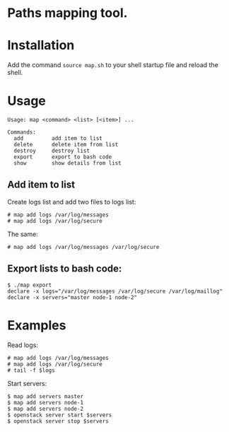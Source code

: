 # Paths mapping tool.

# Installation

Add the command `source map.sh` to your shell startup file and reload the
shell.

# Usage

    Usage: map <command> <list> [<item>] ...

    Commands:
      add         add item to list
      delete      delete item from list
      destroy     destroy list
      export      export to bash code
      show        show details from list

## Add item to list

Create logs list and add two files to logs list:

    # map add logs /var/log/messages
    # map add logs /var/log/secure

The same:

    # map add logs /var/log/messages /var/log/secure

## Export lists to bash code:

    $ ./map export
    declare -x logs="/var/log/messages /var/log/secure /var/log/maillog"
    declare -x servers="master node-1 node-2"

# Examples

Read logs:

    # map add logs /var/log/messages
    # map add logs /var/log/secure
    # tail -f $logs

Start servers:

    $ map add servers master
    $ map add servers node-1
    $ map add servers node-2
    $ openstack server start $servers
    $ openstack server stop $servers

